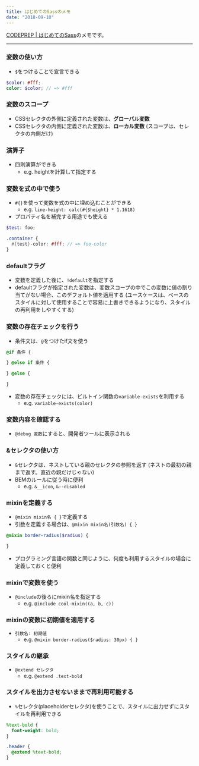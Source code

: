 ```yaml
---
title: はじめてのSassのメモ
date: "2018-09-10"
---
```


[CODEPREP | はじめてのSass](https://codeprep.jp/books/93)のメモです。

---

### 変数の使い方
- `$`をつけることで宣言できる

```scss
$color: #fff;
color: $color; // => #fff
```

### 変数のスコープ
- CSSセレクタの外側に定義された変数は、**グローバル変数**
- CSSセレクタの内側に定義された変数は、**ローカル変数** (スコープは、セレクタの内側だけ)


### 演算子
- 四則演算ができる 
  - e.g. heightを計算して指定する

### 変数を式の中で使う
- `#{}`を使って変数を式の中に埋め込むことができる
  - e.g. `line-height: calc(#{$height} * 1.1618)`
- プロパティ名を補完する用途でも使える

```scss
$test: foo;

.container {
  #{test}-color: #fff; // => foo-color
}
```

### defaultフラグ
- 変数を定義した後に、`!default`を指定する
- defaultフラグが指定された変数は、変数スコープの中でこの変数に値の割り当てがない場合、このデフォルト値を適用する (ユースケースは、ベースのスタイルに対して使用することで容易に上書きできるようになり、スタイルの再利用をしやすくする)

### 変数の存在チェックを行う
- 条件文は、`@`をつけたif文を使う

```scss
@if 条件 {

} @else if 条件 {

} @else {

}
```

- 変数の存在チェックには、ビルトイン関数の`variable-exists`を利用する 
  - e.g. `variable-exists(color)`

### 変数内容を確認する
- `@debug 変数`にすると、開発者ツールに表示される

### &セレクタの使い方
- `&`セレクタは、ネストしている親のセレクタの参照を返す (ネストの最初の親まで返す。直近の親だけじゃない)
- BEMのルールに従う時に便利 
  - e.g. `&__icon`, `&--disabled`

### mixinを定義する
- `@mixin mixin名 { }`で定義する
- 引数を定義する場合は、`@mixin mixin名(引数名) { }`

```scss
@mixin border-radius($radius) {

}
```

- プログラミング言語の関数と同じように、何度も利用するスタイルの場合に定義しておくと便利

### mixinで変数を使う
- `@include`の後ろにmixin名を指定する
  - e.g. `@include cool-mixin((a, b, c))`

### mixinの変数に初期値を適用する
- `引数名: 初期値`
  - e.g. `@mixin border-radius($radius: 30px) { }`

### スタイルの継承
- `@extend セレクタ`
  - e.g. `@extend .text-bold`

### スタイルを出力させないままで再利用可能する
- `%`セレクタ(placeholderセレクタ)を使うことで、スタイルに出力せずにスタイルを再利用できる

```scss
%text-bold {
  font-weight: bold;
}

.header {
  @extend %text-bold;
}
```

